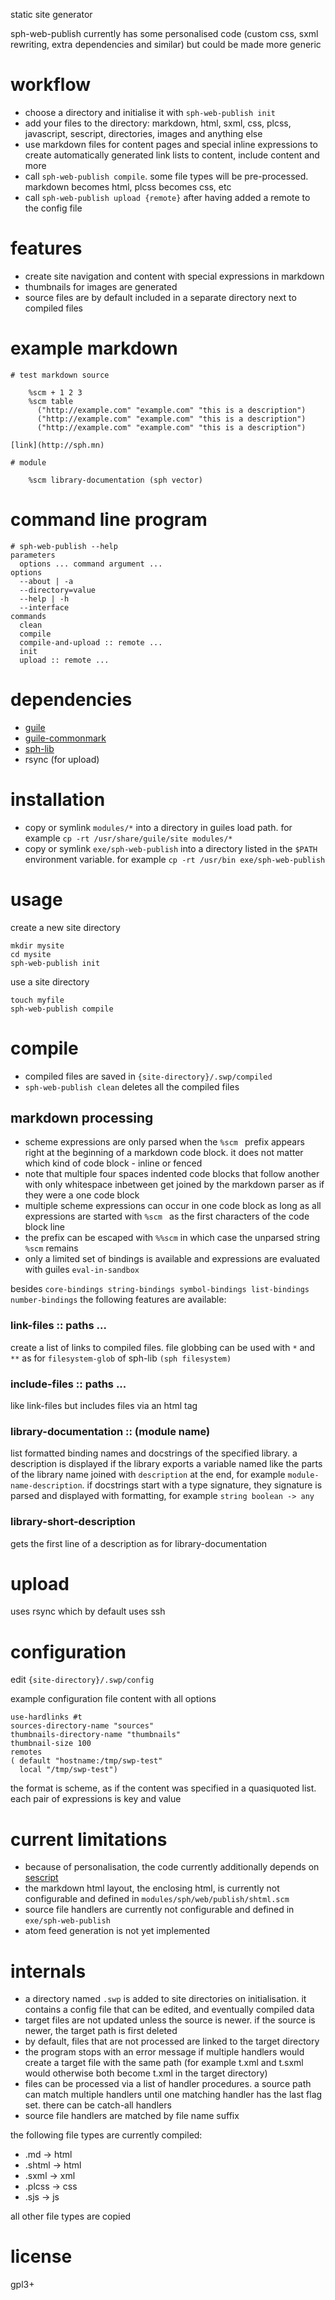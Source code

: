 static site generator

sph-web-publish currently has some personalised code (custom css, sxml rewriting, extra dependencies and similar) but could be made more generic

# workflow
* choose a directory and initialise it with `sph-web-publish init`
* add your files to the directory: markdown, html, sxml, css, plcss, javascript, sescript, directories, images and anything else
* use markdown files for content pages and special inline expressions to create automatically generated link lists to content, include content and more
* call `sph-web-publish compile`. some file types will be pre-processed. markdown becomes html, plcss becomes css, etc
* call `sph-web-publish upload {remote}` after having added a remote to the config file

# features
* create site navigation and content with special expressions in markdown
* thumbnails for images are generated
* source files are by default included in a separate directory next to compiled files

# example markdown
```
# test markdown source

    %scm + 1 2 3
    %scm table
      ("http://example.com" "example.com" "this is a description")
      ("http://example.com" "example.com" "this is a description")
      ("http://example.com" "example.com" "this is a description")

[link](http://sph.mn)

# module

    %scm library-documentation (sph vector)
```

# command line program
```
# sph-web-publish --help
parameters
  options ... command argument ...
options
  --about | -a
  --directory=value
  --help | -h
  --interface
commands
  clean
  compile
  compile-and-upload :: remote ...
  init
  upload :: remote ...
```

# dependencies
* [guile](https://www.gnu.org/software/guile/)
* [guile-commonmark](https://github.com/OrangeShark/guile-commonmark)
* [sph-lib](https://github.com/sph-mn/sph-lib)
* rsync (for upload)

# installation
* copy or symlink `modules/*` into a directory in guiles load path. for example `cp -rt /usr/share/guile/site modules/*`
* copy or symlink `exe/sph-web-publish` into a directory listed in the `$PATH` environment variable. for example `cp -rt /usr/bin exe/sph-web-publish`

# usage
create a new site directory
```
mkdir mysite
cd mysite
sph-web-publish init
```

use a site directory
```
touch myfile
sph-web-publish compile
```

# compile
* compiled files are saved in `{site-directory}/.swp/compiled`
* `sph-web-publish clean` deletes all the compiled files

## markdown processing
* scheme expressions are only parsed when the `%scm ` prefix appears right at the beginning of a markdown code block. it does not matter which kind of code block - inline or fenced
* note that multiple four spaces indented code blocks that follow another with only whitespace inbetween get joined by the markdown parser as if they were a one code block
* multiple scheme expressions can occur in one code block as long as all expressions are started with `%scm ` as the first characters of the code block line
* the prefix can be escaped with `%%scm` in which case the unparsed string `%scm` remains
* only a limited set of bindings is available and expressions are evaluated with guiles `eval-in-sandbox`

besides `core-bindings string-bindings symbol-bindings list-bindings number-bindings` the following features are available:

### link-files :: paths ...
create a list of links to compiled files. file globbing can be used with `*` and `**` as for `filesystem-glob` of sph-lib `(sph filesystem)`

### include-files :: paths ...
like link-files but includes files via an html <object> tag

### library-documentation :: (module name)
list formatted binding names and docstrings of the specified library.
a description is displayed if the library exports a variable named like the parts of the library name joined with `description` at the end, for example `module-name-description`.
if docstrings start with a type signature, they signature is parsed and displayed with formatting, for example `string boolean -> any`

### library-short-description
gets the first line of a description as for library-documentation

# upload
uses rsync which by default uses ssh

# configuration
edit `{site-directory}/.swp/config`

example configuration file content with all options
```
use-hardlinks #t
sources-directory-name "sources"
thumbnails-directory-name "thumbnails"
thumbnail-size 100
remotes
( default "hostname:/tmp/swp-test"
  local "/tmp/swp-test")
```

the format is scheme, as if the content was specified in a quasiquoted list. each pair of expressions is key and value

# current limitations
* because of personalisation, the code currently additionally depends on [sescript](https://github.com/sph-mn/sescript)
* the markdown html layout, the enclosing html, is currently not configurable and defined in `modules/sph/web/publish/shtml.scm`
* source file handlers are currently not configurable and defined in `exe/sph-web-publish`
* atom feed generation is not yet implemented

# internals
* a directory named `.swp` is added to site directories on initialisation. it contains a config file that can be edited, and eventually compiled data
* target files are not updated unless the source is newer. if the source is newer, the target path is first deleted
* by default, files that are not processed are linked to the target directory
* the program stops with an error message if multiple handlers would create a target file with the same path (for example t.xml and t.sxml would otherwise both become t.xml in the target directory)
* files can be processed via a list of handler procedures. a source path can match multiple handlers until one matching handler has the last flag set. there can be catch-all handlers
* source file handlers are matched by file name suffix

the following file types are currently compiled:
* .md -> html
* .shtml -> html
* .sxml -> xml
* .plcss -> css
* .sjs -> js

all other file types are copied

# license
gpl3+